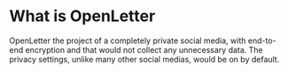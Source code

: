 # What is OpenLetter
OpenLetter the project of a completely private social media, with end-to-end encryption and that would not collect any unnecessary data.
The privacy settings, unlike many other social medias, would be on by default.
